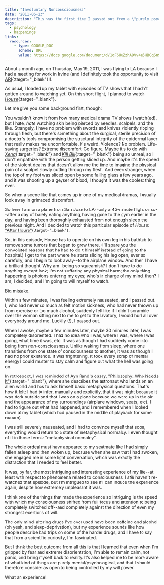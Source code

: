 ```yaml
---
title: "Involuntary Nonconsciousness"
date: "2011-06-22"
description: "This was the first time I passed out from a \"purely psychological\" trigger. But regaining consciousness was the most interesting part of the experience."
tags:
  - psychology
  - happenings
links:
  resources:
    - type: GOOGLE_DOC
      scheme: URL
      value: https://docs.google.com/document/d/1oF6UuZzhA9Vv4e5HBCqSn9WaU9F7HND3ozaQtzDkfrk/edit
---
```


About a month ago, on Thursday, May 19, 2011, I was flying to LA because I had a meeting for work in Irvine (and I definitely took the opportunity to visit [ARI](https://ari.aynrand.org/about-ari/mission-and-purpose/){:target="&lowbar;blank"}!).

As usual, I loaded up my tablet with episodes of TV shows that I hadn't gotten around to watching yet. On this short flight, I planned to watch [_House_](https://trakt.tv/shows/house){:target="&lowbar;blank"}.

Let me give you some background first, though:

You wouldn't know it from how many medical drama TV shows I watch(ed), but I hate, _hate_ watching skin being pierced by needles, scalpels, and the like. Strangely, I have no problem with swords and knives violently ripping through flesh, but there's something about the surgical, sterile precision of a doctor's tools compromising the structural integrity of the epidermal layer that really makes me uncomfortable. It's weird. Violence? No problem. Life-saving surgeries? Extreme discomfort. Go figure. Maybe it's to do with [_Xena_](https://trakt.tv/shows/xena-warrior-princess){:target="&lowbar;blank"} and [_Kill Bill_](https://trakt.tv/movies/kill-bill-vol-1-2003){:target="&lowbar;blank"} being so unreal, so I don't empathize with the person getting sliced up. And maybe it's the speed of the violent deaths that doesn't allow me the time to imagine the physical pain of a scalpel slowly cutting through my flesh. And even stranger, when the top of my foot was sliced open by some falling glass a few years ago, and it was shooting up a geyser of blood, I thought it was the coolest thing ever.

So when a scene like that comes up in one of my medical dramas, I usually look away in grimaced discomfort.

So here I am on a plane from San Jose to LA--only a 45-minute flight or so--after a day of barely eating anything, having gone to the gym earlier in the day, and having been thoroughly exhausted from not enough sleep the previous night. And I decided to watch this particular episode of _House_: ["After Hours"](https://trakt.tv/shows/house/seasons/7/episodes/22){:target="&lowbar;blank"}.

So, in this episode, House has to operate on his own leg in his bathtub to remove some tumors that began to grow there. (I'll spare you the convoluted reasons that he had to do it himself instead of going to the hospital.) I get to the part where he starts slicing his leg open, ever so carefully, and I begin to look away--to the airplane window. And then I have a brilliant thought. Why am I being so squeamish? I don't have to _do_ anything except look; I'm not suffering any physical harm; the only thing happening is photons entering my eyes; who's in charge of my mind, then? I am, I decided, and I'm going to will myself to watch.

Big mistake.

Within a few minutes, I was feeling extremely nauseated, and I passed out. I, who had never so much as felt motion sickness, who had never thrown up from exercise or too much alcohol, suddenly felt like if I didn't scramble over the woman sitting next to me to get to the lavatory, I would hurl all over everybody around me. Luckily (!), I passed out.

When I awoke, maybe a few minutes later, maybe 30 minutes later, I was completely disoriented. I had no idea who I was, where I was, where I was going, what time it was, etc. It was as though I had suddenly come into being from _non_-consciousness. Unlike waking from sleep, where one transitions from one state of consciousness to another, it was as though I had no prior existence. It was frightening. It took every scrap of mental energy I could muster to stay calm and figure out what the hell was going on.

In retrospect, I was reminded of Ayn Rand's essay, ["Philosophy: Who Needs It"](https://courses.aynrand.org/works/philosophy-who-needs-it/){:target="&lowbar;blank"}, where she describes the astronaut who lands on an alien world and has to ask himself basic metaphysical questions. That's how it felt: I had to infer, manually and explicitly, that it was night because it was dark outside and that I was on a plane because we were up in the air and the appearance of my surroundings (airplane windows, seats, etc). I had to figure out what had happened, and I remembered when I looked down at my tablet (which had paused in the middle of playback for some reason).

I was still severely nauseated, and I had to convince myself that soon, everything would return to a state of metaphysical normalcy. I even thought of it in those terms: "metaphysical normalcy".

The whole ordeal must have appeared to my seatmate like I had simply fallen asleep and then woken up, because when she saw that I had awoken, she engaged me in some light conversation, which was exactly the distraction that I needed to feel better.

It was, by far, the most intriguing and interesting experience of my life--at least with respect to phenomena related to consciousness. I _still_ haven't re-watched that episode, but I'm intrigued to see if I can induce the experience again, despite how extremely unpleasant it was.

I think one of the things that made the experience so intriguing is the speed with which my consciousness shifted from full focus and attention to being completely switched off--and completely against the direction of even my strongest exertions of will.

The only mind-altering drugs I've ever used have been caffeine and alcohol (oh yeah, and sleep-deprivation), but my experience sounds like how people describe bad trips on some of the harder drugs, and I have to say that from a scientific curiosity, I'm fascinated.

But I think the best outcome from all this is that I learned that even when I'm gripped by fear and extreme disorientation, I'm able to remain calm, not panic, and bring myself back to reality. It’s also helped me to be more aware of what kind of things are purely mental/psychological, and that I should therefore consider as open to being controlled by my will power.

What an experience!
